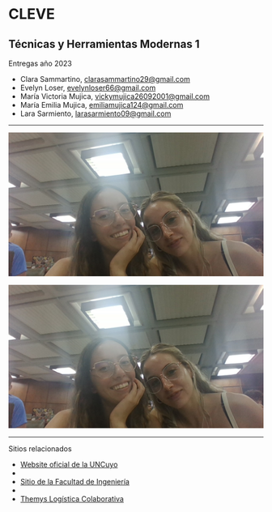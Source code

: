 # CLEVE
## Técnicas y Herramientas Modernas 1
Entregas año 2023
* Clara Sammartino, <clarasammartino29@gmail.com>
* Evelyn Loser, <evelynloser66@gmail.com>
* María Victoria Mujica, <vickymujica26092001@gmail.com>
* María Emilia Mujica, <emiliamujica124@gmail.com>
* Lara Sarmiento, <larasarmiento09@gmail.com>

<hr>

![cambiar foto](WIN_20230315_19_35_23_Pro.jpg)

![cambiar foto](WIN_20230315_19_35_23_Pro.jpg)

<hr>
Sitios relacionados

* [Website oficial de la UNCuyo](http://www.uncu.edu.ar)
* 
* [Sitio de la Facultad de Ingeniería](http://fing.uncu.edu.ar)
* 
* [Themys Logística Colaborativa](http://themys.sid.uncu.edu.ar)
